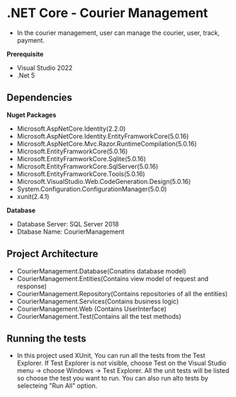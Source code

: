 # .NET Core - Courier Management
- In the courier management, user can manage the courier, user, track, payment.

**Prerequisite**
- Visual Studio 2022
- .Net 5

## Dependencies

**Nuget Packages**
- Microsoft.AspNetCore.Identity(2.2.0)
- Microsoft.AspNetCore.Identity.EntityFramworkCore(5.0.16)
- Microsoft.AspNetCore.Mvc.Razor.RuntimeCompilation(5.0.16)
- Microsoft.EntityFramworkCore(5.0.16)
- Microsoft.EntityFramworkCore.Sqlite(5.0.16)
- Microsoft.EntityFramworkCore.SqlServer(5.0.16)
- Microsoft.EntityFramworkCore.Tools(5.0.16)
- Microsoft.VisualStudio.Web.CodeGeneration.Design(5.0.16)
- System.Configuration.ConfigurationManager(5.0.0)
- xunit(2.4.1)

**Database**
- Database Server: SQL Server 2018
- Dtabase Name: CourierManagement

## Project Architecture
- CourierManagement.Database(Conatins database model)
- CourierManagement.Entities(Contains view model of request and response)
- CourierManagement.Repository(Contains repositories of all the entities)
- CourierManagement.Services(Contains business logic)
- CourierManagement.Web (Contains UserInterface)
- CourierManagement.Test(Contains all the test methods)

## Running the tests
- In this project used XUnit, You can run all the tests from the Test Explorer. If Test Explorer is not visible, choose Test on the Visual Studio menu -> choose Windows -> Test Explorer. All the unit tests will be listed so choose the test you want to run. You can also run alto tests by selecteing "Run All" option.
